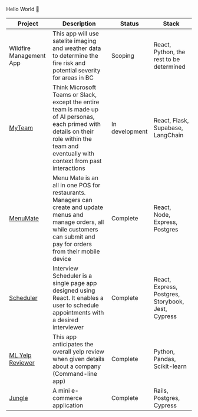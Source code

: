Hello World 👋

| Project | Description | Status | Stack |
| ------- | -------------------------------------------    |------- |----------- |
| Wildfire Management App | This app will use satelite imaging and weather data to determine the fire risk and potential severity for areas in BC | Scoping | React, Python, the rest to be determined|
| [MyTeam](https://github.com/connorcodefoot/teamai) | Think Microsoft Teams or Slack, except the entire team is made up of AI personas, each primed with details on their role within the team and eventually with context from past interactions | In development | React, Flask, Supabase, LangChain |
| [MenuMate](https://github.com/connorcodefoot/Menu-Mate) | Menu Mate is an all in one POS for restaurants. Managers can create and update menus and manage orders, all while customers can submit and pay for orders from their mobile device | Complete | React, Node, Express, Postgres |
| [Scheduler](https://github.com/connorcodefoot/scheduler) | Interview Scheduler is a single page app designed using React. It enables a user to schedule appointments with a desired interviewer | Complete | React, Express, Postgres, Storybook, Jest, Cypress |
| [ML Yelp Reviewer](https://github.com/connorcodefoot/ML-Yelp-Reviewer) | This app anticipates the overall yelp review when given details about a company (Command-line app) | Complete | Python, Pandas, Scikit-learn |
| [Jungle](https://github.com/connorcodefoot/jungle) | A mini e-commerce application | Complete | Rails, Postgres, Cypress |

 


